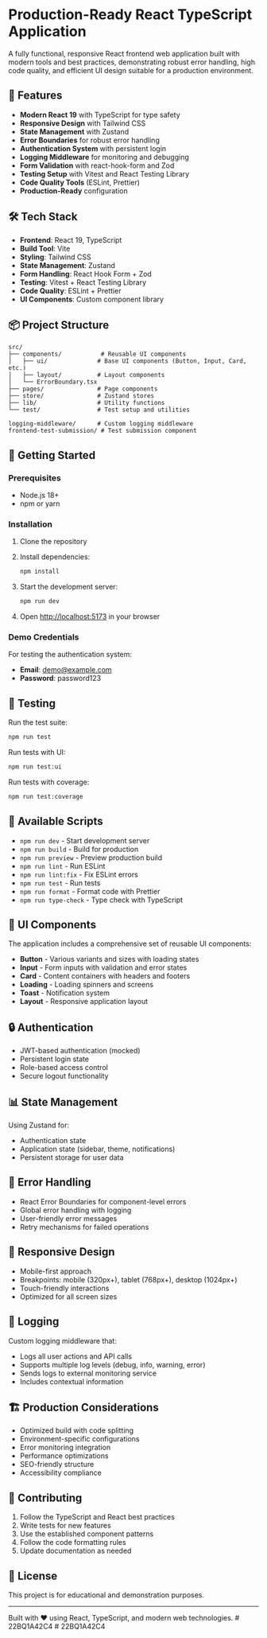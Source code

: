 # Production-Ready React TypeScript Application

A fully functional, responsive React frontend web application built with modern tools and best practices, demonstrating robust error handling, high code quality, and efficient UI design suitable for a production environment.

## 🚀 Features

- **Modern React 19** with TypeScript for type safety
- **Responsive Design** with Tailwind CSS
- **State Management** with Zustand
- **Error Boundaries** for robust error handling
- **Authentication System** with persistent login
- **Logging Middleware** for monitoring and debugging
- **Form Validation** with react-hook-form and Zod
- **Testing Setup** with Vitest and React Testing Library
- **Code Quality Tools** (ESLint, Prettier)
- **Production-Ready** configuration

## 🛠️ Tech Stack

- **Frontend**: React 19, TypeScript
- **Build Tool**: Vite
- **Styling**: Tailwind CSS
- **State Management**: Zustand
- **Form Handling**: React Hook Form + Zod
- **Testing**: Vitest + React Testing Library
- **Code Quality**: ESLint + Prettier
- **UI Components**: Custom component library

## 📦 Project Structure

```
src/
├── components/           # Reusable UI components
│   ├── ui/              # Base UI components (Button, Input, Card, etc.)
│   ├── layout/          # Layout components
│   └── ErrorBoundary.tsx
├── pages/               # Page components
├── store/               # Zustand stores
├── lib/                 # Utility functions
└── test/                # Test setup and utilities

logging-middleware/      # Custom logging middleware
frontend-test-submission/ # Test submission component
```

## 🚀 Getting Started

### Prerequisites

- Node.js 18+ 
- npm or yarn

### Installation

1. Clone the repository
2. Install dependencies:
   ```bash
   npm install
   ```

3. Start the development server:
   ```bash
   npm run dev
   ```

4. Open [http://localhost:5173](http://localhost:5173) in your browser

### Demo Credentials

For testing the authentication system:
- **Email**: demo@example.com
- **Password**: password123

## 🧪 Testing

Run the test suite:
```bash
npm run test
```

Run tests with UI:
```bash
npm run test:ui
```

Run tests with coverage:
```bash
npm run test:coverage
```

## 🔧 Available Scripts

- `npm run dev` - Start development server
- `npm run build` - Build for production
- `npm run preview` - Preview production build
- `npm run lint` - Run ESLint
- `npm run lint:fix` - Fix ESLint errors
- `npm run test` - Run tests
- `npm run format` - Format code with Prettier
- `npm run type-check` - Type check with TypeScript

## 🎨 UI Components

The application includes a comprehensive set of reusable UI components:

- **Button** - Various variants and sizes with loading states
- **Input** - Form inputs with validation and error states
- **Card** - Content containers with headers and footers
- **Loading** - Loading spinners and screens
- **Toast** - Notification system
- **Layout** - Responsive application layout

## 🔒 Authentication

- JWT-based authentication (mocked)
- Persistent login state
- Role-based access control
- Secure logout functionality

## 📊 State Management

Using Zustand for:
- Authentication state
- Application state (sidebar, theme, notifications)
- Persistent storage for user data

## 🚨 Error Handling

- React Error Boundaries for component-level errors
- Global error handling with logging
- User-friendly error messages
- Retry mechanisms for failed operations

## 📱 Responsive Design

- Mobile-first approach
- Breakpoints: mobile (320px+), tablet (768px+), desktop (1024px+)
- Touch-friendly interactions
- Optimized for all screen sizes

## 📝 Logging

Custom logging middleware that:
- Logs all user actions and API calls
- Supports multiple log levels (debug, info, warning, error)
- Sends logs to external monitoring service
- Includes contextual information

## 🏗️ Production Considerations

- Optimized build with code splitting
- Environment-specific configurations
- Error monitoring integration
- Performance optimizations
- SEO-friendly structure
- Accessibility compliance

## 🤝 Contributing

1. Follow the TypeScript and React best practices
2. Write tests for new features
3. Use the established component patterns
4. Follow the code formatting rules
5. Update documentation as needed

## 📄 License

This project is for educational and demonstration purposes.

---

Built with ❤️ using React, TypeScript, and modern web technologies.
#   2 2 B Q 1 A 4 2 C 4  
 #   2 2 B Q 1 A 4 2 C 4  
 